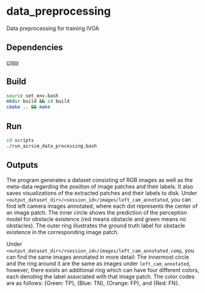# data_preprocessing
Data preprocessing for training IVOA



## Dependencies
[cnpy](https://github.com/rogersce/cnpy)


## Build
```bash
source set_env.bash
mkdir build && cd build
cmake .. && make
```

## Run
```bash
cd scripts
./run_airsim_data_processing.bash
```

## Outputs
The program generates a dataset consisting of RGB images as well as the
meta-data regarding the position of image patches and their labels.
It also saves visualizations of the extracted patches and their labels to disk.
Under `<output_dataset_dir>/<session_id>/images/left_cam_annotated`, you can find
left camera images annotated, where each dot represents the center of an image patch. The inner circle shows the prediction of the perception model for obstacle existence (red means obstacle and green means no obstacles). The outer ring illustrates the ground truth label for obstacle existence in the corresponding image patch.


Under `<output_dataset_dir>/<session_id>/images/left_cam_annotated_comp`, you
can find the same images annotated in more detail: The innermost circle and the ring
around it are the same as images under `left_cam_annotated`, however, there
exists an additional ring which can have four different colors, each denoting the
label associated with that image patch. The color codes are as follows: {Green: TP}, {Blue: TN}, {Orange: FP}, and {Red: FN}.
